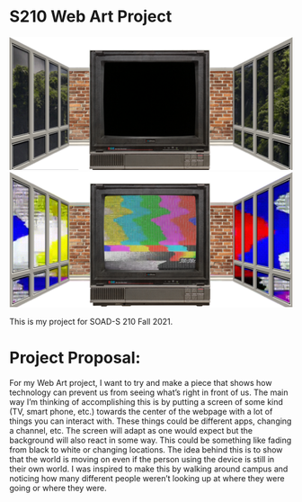 # S210 Web Art Project

![Main](https://github.com/hypertacos520/S210-Web-Art-Project/blob/main/resources/images/screenshots/off.png?raw=true)
![Crazy](https://github.com/hypertacos520/S210-Web-Art-Project/blob/main/resources/images/screenshots/crazy.png?raw=true)

This is my project for SOAD-S 210 Fall 2021. 

# Project Proposal:

For my Web Art project, I want to try and make a piece that shows how technology can prevent us from seeing what’s right in front of us. The main way I’m thinking of accomplishing this is by putting a screen of some kind (TV, smart phone, etc.) towards the center of the webpage with a lot of things you can interact with. These things could be different apps, changing a channel, etc. The screen will adapt as one would expect but the background will also react in some way. This could be something like fading from black to white or changing locations. The idea behind this is to show that the world is moving on even if the person using the device is still in their own world. I was inspired to make this by walking around campus and noticing how many different people weren’t looking up at where they were going or where they were. 